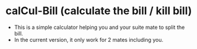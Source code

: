 # calCul-Bill (calculate the bill / kill bill)
- This is a simple calculator helping you and your suite mate to split the bill.
- In the current version, it only work for 2 mates including you.

